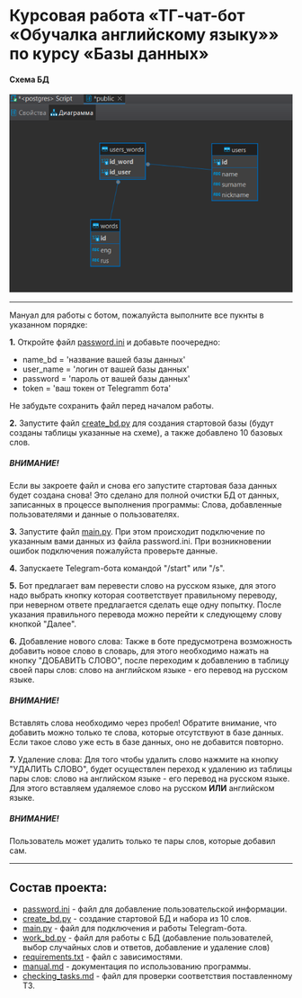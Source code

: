 # Курсовая работа «ТГ-чат-бот «Обучалка английскому языку»» по курсу «Базы данных»

#### Схема БД

![chematic_db.png](chematic_db.png)
___
Мануал для работы с ботом, пожалуйста выполните все пукнты в указанном порядке:

__1.__ Откройте файл [password.ini](password.ini) и добавьте поочередно:
- name_bd = 'название вашей базы данных'
- user_name = 'логин от вашей базы данных'
- password = 'пароль от вашей базы данных'
- token = 'ваш токен от Telegramm бота'
 
 Не забудьте сохранить файл перед началом работы.

__2.__ Запустите файл [create_bd.py](create_bd.py) для создания стартовой базы (будут созданы таблицы указанные на схеме), а также добавлено 10 базовых слов.

##### ВНИМАНИЕ!
Если вы закроете файл и снова его запустите стартовая база данных будет создана снова! Это сделано для полной очистки БД от данных, записанных в процессе выполнения программы:
Слова, добавленные пользователями и данные о пользователях.

__3.__ Запустите файл [main.py](main.py). При этом происходит подключение по указанным вами данных из файла password.ini. При возникновении ошибок подключения пожалуйста проверьте данные.

__4.__ Запускаете Telegram-бота командой "/start" или "/s".

__5.__ Бот предлагает вам перевести слово на русском языке, для этого надо выбрать кнопку которая соответствует правильному переводу, при неверном ответе предлагается сделать еще одну попытку. После указания правильного перевода можно перейти к следующему слову кнопкой "Далее".

__6.__ Добавление нового слова:
Также в боте предусмотрена возможность добавить новое слово в словарь, для этого необходимо нажать на кнопку "ДОБАВИТЬ СЛОВО", после переходим к добавлению в таблицу своей пары слов: слово на английском языке - его перевод на русском языке. 

##### ВНИМАНИЕ!
Вставлять слова необходимо через пробел!
Обратите внимание, что добавить можно только те слова, которые отсутствуют в базе данных. Если такое слово уже есть в базе данных, оно не добавится повторно.

__7.__ Удаление слова:
Для того чтобы удалить слово нажмите на кнопку "УДАЛИТЬ СЛОВО", будет осуществлен переход к удалению из таблицы пары слов: слово на английском языке - его перевод на русском языке. Для этого вставляем удаляемое слово на русском __ИЛИ__ английском языке.

##### ВНИМАНИЕ!
Пользователь может удалить только те пары слов, которые добавил сам.
___
## Состав проекта:

- [password.ini](password.ini) - файл для добавление пользовательской информации.
- [create_bd.py](create_bd.py) - создание стартовой БД и набора из 10 слов.
- [main.py](main.py) - файл для подключения и работы Telegram-бота.
- [work_bd.py](work_bd.py) - файл для работы с БД (добавление пользователей, выбор случайных слов и ответов, добавление и удаление слов)
- [requirements.txt](requirements.txt) - файл с зависимостями.
- [manual.md](manual.md) - документация по использованию программы.
- [checking_tasks.md](checking_tasks.md) - файл для проверки соответствия поставленному ТЗ.
